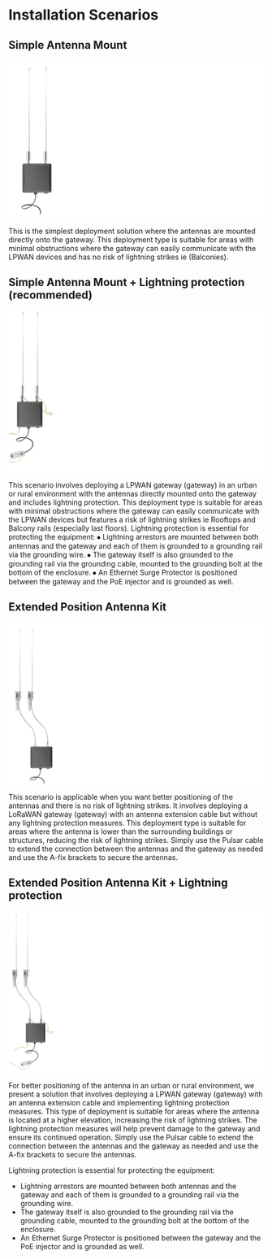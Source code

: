# Installation Scenarios

## Simple Antenna Mount

![](../../.gitbook/assets/simplemount_nobg.png)

This is the simplest deployment solution where the antennas are mounted directly onto the gateway. This deployment type is suitable for areas with minimal obstructions where the gateway can easily communicate with the LPWAN devices and has no risk of lightning strikes ie (Balconies).

## Simple Antenna Mount + Lightning protection (recommended)

![](../../.gitbook/assets/lightning_nobg.png)

This scenario involves deploying a LPWAN gateway (gateway) in an urban or rural environment with the antennas directly mounted onto the gateway and includes lightning protection. This deployment type is suitable for areas with minimal obstructions where the gateway can easily communicate with the LPWAN devices but features a risk of lightning strikes ie Rooftops and Balcony rails (especially last floors). Lightning protection is essential for protecting the equipment: ⦁ Lightning arrestors are mounted between both antennas and the gateway and each of them is grounded to a grounding rail via the grounding wire. ⦁ The gateway itself is also grounded to the grounding rail via the grounding cable, mounted to the grounding bolt at the bottom of the enclosure. ⦁ An Ethernet Surge Protector is positioned between the gateway and the PoE injector and is grounded as well.

## Extended Position Antenna Kit

![](../../.gitbook/assets/extended_nobg.png)

This scenario is applicable when you want better positioning of the antennas and there is no risk of lightning strikes. It involves deploying a LoRaWAN gateway (gateway) with an antenna extension cable but without any lightning protection measures. This deployment type is suitable for areas where the antenna is lower than the surrounding buildings or structures, reducing the risk of lightning strikes. Simply use the Pulsar cable to extend the connection between the antennas and the gateway as needed and use the A-fix brackets to secure the antennas.

## Extended Position Antenna Kit + Lightning protection

![](../../.gitbook/assets/extended_+_lighting_nobg.png)

For better positioning of the antenna in an urban or rural environment, we present a solution that involves deploying a LPWAN gateway (gateway) with an antenna extension cable and implementing lightning protection measures. This type of deployment is suitable for areas where the antenna is located at a higher elevation, increasing the risk of lightning strikes. The lightning protection measures will help prevent damage to the gateway and ensure its continued operation. Simply use the Pulsar cable to extend the connection between the antennas and the gateway as needed and use the A-fix brackets to secure the antennas.

Lightning protection is essential for protecting the equipment:

* Lightning arrestors are mounted between both antennas and the gateway and each of them is grounded to a grounding rail via the grounding wire.
* The gateway itself is also grounded to the grounding rail via the grounding cable, mounted to the grounding bolt at the bottom of the enclosure.
* An Ethernet Surge Protector is positioned between the gateway and the PoE injector and is grounded as well.
